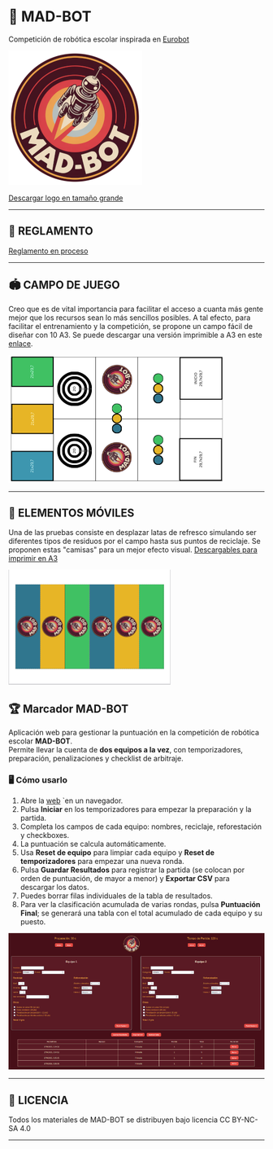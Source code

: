 # 🤖 MAD-BOT
Competición de robótica escolar inspirada en [Eurobot](https://www.eurobot.es/)

![Logo](https://github.com/lobotic/MAD-BOT/blob/main/MADBOTLogoMINI.png)

[Descargar logo en tamaño grande](https://raw.githubusercontent.com/lobotic/MAD-BOT/refs/heads/main/MADBOTLogo.png)

---

## 📝 REGLAMENTO

[Reglamento en proceso](https://docs.google.com/document/d/13vANhwdDC_dVqrpb6rWbraBfavzMSSk49OUr-6IzBso/edit?usp=sharing)

---

## 🏟️ CAMPO DE JUEGO

Creo que es de vital importancia para facilitar el acceso a cuanta más gente mejor que los recursos sean lo más sencillos posibles. A tal efecto, para facilitar el entrenamiento y la competición, se propone un campo fácil de diseñar con 10 A3. Se puede descargar una versión imprimible a A3 en este [enlace](https://github.com/lobotic/MAD-BOT/blob/main/CAMPOMADROB25.pdf).

![Imagen del campo](https://github.com/lobotic/MAD-BOT/blob/main/campo.png)

---

## 🥫 ELEMENTOS MÓVILES
Una de las pruebas consiste en desplazar latas de refresco simulando ser diferentes tipos de residuos por el campo hasta sus puntos de reciclaje. Se proponen estas "camisas" para un mejor efecto visual. [Descargables para imprimir en A3](https://github.com/lobotic/MAD-BOT/blob/main/CubiertasLatas.pdf)

![Imagen de las "camisas" para las latas](https://github.com/lobotic/MAD-BOT/blob/main/CubiertaLatas.png)

## 🏆 Marcador MAD-BOT

Aplicación web para gestionar la puntuación en la competición de robótica escolar **MAD-BOT**.  
Permite llevar la cuenta de **dos equipos a la vez**, con temporizadores, preparación, penalizaciones y checklist de arbitraje.


### 🖥️ Cómo usarlo

1. Abre la [web](https://lobotic.github.io/MAD-BOT/) `en un navegador.  
2. Pulsa **Iniciar** en los temporizadores para empezar la preparación y la partida.  
3. Completa los campos de cada equipo: nombres, reciclaje, reforestación y checkboxes.  
4. La puntuación se calcula automáticamente.  
5. Usa **Reset de equipo** para limpiar cada equipo y **Reset de temporizadores** para empezar una nueva ronda.  
6. Pulsa **Guardar Resultados** para registrar la partida (se colocan por orden de puntuación, de mayor a menor) y **Exportar CSV** para descargar los datos.  
7. Puedes borrar filas individuales de la tabla de resultados.
8. Para ver la clasificación acumulada de varias rondas, pulsa **Puntuación Final**; se generará una tabla con el total acumulado de cada equipo y su puesto.

![Captura de pantalla](https://github.com/lobotic/MAD-BOT/blob/main/captura.png)

---

## 📄 LICENCIA
Todos los materiales de MAD-BOT se distribuyen bajo licencia CC BY-NC-SA 4.0

---


